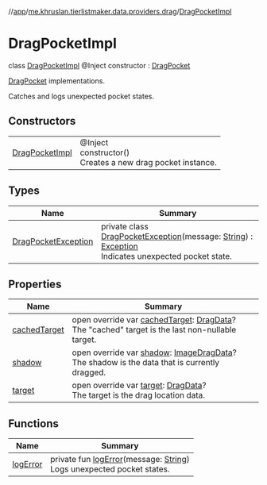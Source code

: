 //[app](../../../index.md)/[me.khruslan.tierlistmaker.data.providers.drag](../index.md)/[DragPocketImpl](index.md)

# DragPocketImpl

class [DragPocketImpl](index.md) @Inject constructor : [DragPocket](../-drag-pocket/index.md)

[DragPocket](../-drag-pocket/index.md) implementations.

Catches and logs unexpected pocket states.

## Constructors

| | |
|---|---|
| [DragPocketImpl](-drag-pocket-impl.md) | @Inject <br>constructor()<br>Creates a new drag pocket instance. |

## Types

| Name | Summary |
|---|---|
| [DragPocketException](-drag-pocket-exception/index.md) | private class [DragPocketException](-drag-pocket-exception/index.md)(message: [String](https://kotlinlang.org/api/latest/jvm/stdlib/kotlin/-string/index.html)) : [Exception](https://developer.android.com/reference/kotlin/java/lang/Exception.html)<br>Indicates unexpected pocket state. |

## Properties

| Name | Summary |
|---|---|
| [cachedTarget](cached-target.md) | open override var [cachedTarget](cached-target.md): [DragData](../../me.khruslan.tierlistmaker.data.models.drag/-drag-data/index.md)?<br>The &quot;cached&quot; target is the last non-nullable target. |
| [shadow](shadow.md) | open override var [shadow](shadow.md): [ImageDragData](../../me.khruslan.tierlistmaker.data.models.drag/-image-drag-data/index.md)?<br>The shadow is the data that is currently dragged. |
| [target](target.md) | open override var [target](target.md): [DragData](../../me.khruslan.tierlistmaker.data.models.drag/-drag-data/index.md)?<br>The target is the drag location data. |

## Functions

| Name | Summary |
|---|---|
| [logError](log-error.md) | private fun [logError](log-error.md)(message: [String](https://kotlinlang.org/api/latest/jvm/stdlib/kotlin/-string/index.html))<br>Logs unexpected pocket states. |
